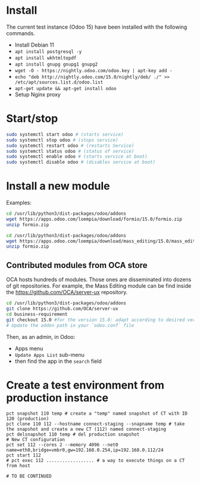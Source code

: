 # Install

The current test instance (Odoo 15) have been installed with the following commands.

* Install Debian 11
* `apt install postgresql -y`
* `apt install wkhtmltopdf`
* `apt install gnupg gnupg1 gnupg2`
* `wget -O - https://nightly.odoo.com/odoo.key | apt-key add -`
* `echo "deb http://nightly.odoo.com/15.0/nightly/deb/ ./" >> /etc/apt/sources.list.d/odoo.list`
* `apt-get update && apt-get install odoo`
* Setup Nginx proxy

# Start/stop

```bash
sudo systemctl start odoo # (starts service)
sudo systemctl stop odoo # (stops service)
sudo systemctl restart odoo # (restarts Service)
sudo systemctl status odoo # (status of service)
sudo systemctl enable odoo # (starts service at boot)
sudo systemctl disable odoo # (disables service at boot)
```

# Install a new module

Examples:
```bash
cd /usr/lib/python3/dist-packages/odoo/addons
wget https://apps.odoo.com/loempia/download/formio/15.0/formio.zip
unzip formio.zip
```

```bash
cd /usr/lib/python3/dist-packages/odoo/addons
wget https://apps.odoo.com/loempia/download/mass_editing/15.0/mass_editing.zip
unzip formio.zip
```

## Contributed modules from OCA store

OCA hosts hundreds of modules. Those ones are disseminated into dozens of git repositories. For example, the Mass Editing module can be find inside the https://github.com/OCA/server-ux repository.

```bash
cd /usr/lib/python3/dist-packages/odoo/addons
git clone https://github.com/OCA/server-ux
cd business-requirement
git checkout 15.0 #for the version 15.0: adapt according to desired version
# Update the addon path in your `odoo.conf` file
```


Then, as an admin, in Odoo:
* Apps menu
* `Update Apps List` sub-menu
* then find the app in the `search` field

# Create a test environment from production instance

```shell
pct snapshot 110 temp # create a "temp" named snapshot of CT with ID 120 (production)
pct clone 110 112 --hostname connect-staging --snapname temp # take the snapshot and create a new CT (112) named connect-staging
pct delsnapshot 110 temp # del production snapshot
# New CT configuration
pct set 112 --cores 2 --memory 4096 --net0 name=eth0,bridge=vmbr0,gw=192.168.0.254,ip=192.168.0.112/24
pct start 112
# pct exec 112 .................. # a way to execute things on a CT from host

# TO BE CONTINUED
```
